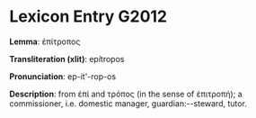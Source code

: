 # Lexicon Entry G2012

**Lemma**: ἐπίτροπος

**Transliteration (xlit)**: epítropos

**Pronunciation**: ep-it'-rop-os

**Description**:
from ἐπί and τρόπος (in the sense of ἐπιτροπή); a commissioner, i.e. domestic manager, guardian:--steward, tutor.
